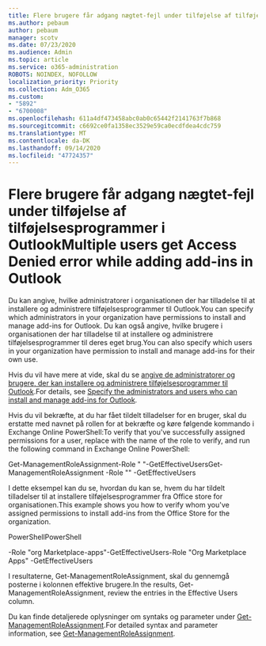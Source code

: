 ```yaml
---
title: Flere brugere får adgang nægtet-fejl under tilføjelse af tilføjelsesprogrammer i Outlook
ms.author: pebaum
author: pebaum
manager: scotv
ms.date: 07/23/2020
ms.audience: Admin
ms.topic: article
ms.service: o365-administration
ROBOTS: NOINDEX, NOFOLLOW
localization_priority: Priority
ms.collection: Adm_O365
ms.custom:
- "5892"
- "6700008"
ms.openlocfilehash: 611a4df473458abc0ab0c65442f2141763f7b868
ms.sourcegitcommit: c6692ce0fa1358ec3529e59ca0ecdfdea4cdc759
ms.translationtype: MT
ms.contentlocale: da-DK
ms.lasthandoff: 09/14/2020
ms.locfileid: "47724357"
---
```

# <a name="multiple-users-get-access-denied-error-while-adding-add-ins-in-outlook"></a><span data-ttu-id="dffcf-102">Flere brugere får adgang nægtet-fejl under tilføjelse af tilføjelsesprogrammer i Outlook</span><span class="sxs-lookup"><span data-stu-id="dffcf-102">Multiple users get Access Denied error while adding add-ins in Outlook</span></span>

<span data-ttu-id="dffcf-103">Du kan angive, hvilke administratorer i organisationen der har tilladelse til at installere og administrere tilføjelsesprogrammer til Outlook.</span><span class="sxs-lookup"><span data-stu-id="dffcf-103">You can specify which administrators in your organization have permissions to install and manage add-ins for Outlook.</span></span> <span data-ttu-id="dffcf-104">Du kan også angive, hvilke brugere i organisationen der har tilladelse til at installere og administrere tilføjelsesprogrammer til deres eget brug.</span><span class="sxs-lookup"><span data-stu-id="dffcf-104">You can also specify which users in your organization have permission to install and manage add-ins for their own use.</span></span>

<span data-ttu-id="dffcf-105">Hvis du vil have mere at vide, skal du se [angive de administratorer og brugere, der kan installere og administrere tilføjelsesprogrammer til Outlook](https://docs.microsoft.com/exchange/clients-and-mobile-in-exchange-online/add-ins-for-outlook/specify-who-can-install-and-manage-add-ins).</span><span class="sxs-lookup"><span data-stu-id="dffcf-105">For details, see [Specify the administrators and users who can install and manage add-ins for Outlook](https://docs.microsoft.com/exchange/clients-and-mobile-in-exchange-online/add-ins-for-outlook/specify-who-can-install-and-manage-add-ins).</span></span>

<span data-ttu-id="dffcf-106">Hvis du vil bekræfte, at du har fået tildelt tilladelser for en bruger, skal du erstatte <Role Name> med navnet på rollen for at bekræfte og køre følgende kommando i Exchange Online PowerShell:</span><span class="sxs-lookup"><span data-stu-id="dffcf-106">To verify that you've successfully assigned permissions for a user, replace <Role Name> with the name of the role to verify, and run the following command in Exchange Online PowerShell:</span></span>

<span data-ttu-id="dffcf-107">Get-ManagementRoleAssignment-Role " <Role Name> "-GetEffectiveUsers</span><span class="sxs-lookup"><span data-stu-id="dffcf-107">Get-ManagementRoleAssignment -Role "<Role Name>" -GetEffectiveUsers</span></span>

<span data-ttu-id="dffcf-108">I dette eksempel kan du se, hvordan du kan se, hvem du har tildelt tilladelser til at installere tilføjelsesprogrammer fra Office store for organisationen.</span><span class="sxs-lookup"><span data-stu-id="dffcf-108">This example shows you how to verify whom you've assigned permissions to install add-ins from the Office Store for the organization.</span></span>

<span data-ttu-id="dffcf-109">PowerShell</span><span class="sxs-lookup"><span data-stu-id="dffcf-109">PowerShell</span></span>

<span data-ttu-id="dffcf-110">-Role "org Marketplace-apps"-GetEffectiveUsers</span><span class="sxs-lookup"><span data-stu-id="dffcf-110">-Role "Org Marketplace Apps" -GetEffectiveUsers</span></span>

<span data-ttu-id="dffcf-111">I resultaterne, Get-ManagementRoleAssignment, skal du gennemgå posterne i kolonnen effektive brugere.</span><span class="sxs-lookup"><span data-stu-id="dffcf-111">In the results, Get-ManagementRoleAssignment, review the entries in the Effective Users column.</span></span>

<span data-ttu-id="dffcf-112">Du kan finde detaljerede oplysninger om syntaks og parameter under [Get-ManagementRoleAssignment](https://docs.microsoft.com/powershell/module/exchange/get-managementroleassignment).</span><span class="sxs-lookup"><span data-stu-id="dffcf-112">For detailed syntax and parameter information, see [Get-ManagementRoleAssignment](https://docs.microsoft.com/powershell/module/exchange/get-managementroleassignment).</span></span>
 